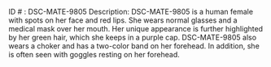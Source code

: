 ID # : DSC-MATE-9805
Description: DSC-MATE-9805 is a human female with spots on her face and red lips. She wears normal glasses and a medical mask over her mouth. Her unique appearance is further highlighted by her green hair, which she keeps in a purple cap. DSC-MATE-9805 also wears a choker and has a two-color band on her forehead. In addition, she is often seen with goggles resting on her forehead.